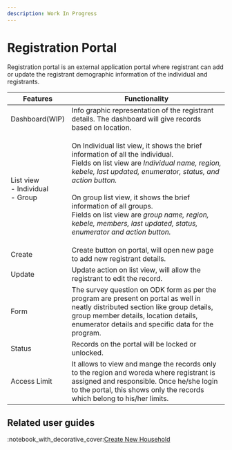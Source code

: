 ```yaml
---
description: Work In Progress
---
```


# Registration Portal

Registration portal is an external application portal where registrant can add or update the  registrant demographic information of the individual and registrants.



| Features                                     | Functionality                                                                                                                                                                                                                                                                                                                                                                                                                 |
| -------------------------------------------- | ----------------------------------------------------------------------------------------------------------------------------------------------------------------------------------------------------------------------------------------------------------------------------------------------------------------------------------------------------------------------------------------------------------------------------- |
| Dashboard(WIP)                               | Info graphic representation of the registrant details.  The dashboard will give records based on location.                                                                                                                                                                                                                                                                                                                    |
| <p>List view<br>- Individual <br>- Group</p> | <p>On Individual list view, it shows the brief information of all the individual. <br>Fields on list view are <em>Individual name,  region, kebele, last updated, enumerator, status, and action button.</em><br><br>On group list view, it shows the  brief information of all groups. <br>Fields on list view are <em>group name, region, kebele, members, last updated, status, enumerator and action button.</em><br></p> |
| Create                                       | Create button on portal, will open new page to add new registrant details.                                                                                                                                                                                                                                                                                                                                                    |
| Update                                       | Update action on list view, will allow the registrant to edit the record.                                                                                                                                                                                                                                                                                                                                                     |
| Form                                         | The survey question on ODK form as per the program are present on portal as well in neatly distributed section like group details, group member details, location details, enumerator details and specific data for the program.                                                                                                                                                                                              |
| Status                                       | Records on the portal will be locked or  unlocked.                                                                                                                                                                                                                                                                                                                                                                            |
| Access Limit                                 | It allows to view and mange the records only to the region and woreda where registrant is assigned and responsible. Once he/she login to the portal, this shows only the records which belong to his/her limits.                                                                                                                                                                                                              |

## Related user guides

:notebook\_with\_decorative\_cover:[Create New Household](user-guides/create-new-household.md)

